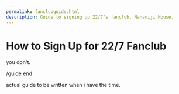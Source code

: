 ```yaml
---
permalink: fanclubguide.html
description: Guide to signing up 22/7's fanclub, Nananiji House.
---
```


# How to Sign Up for 22/7 Fanclub

you don't.

/guide end








actual guide to be written when i have the time.
